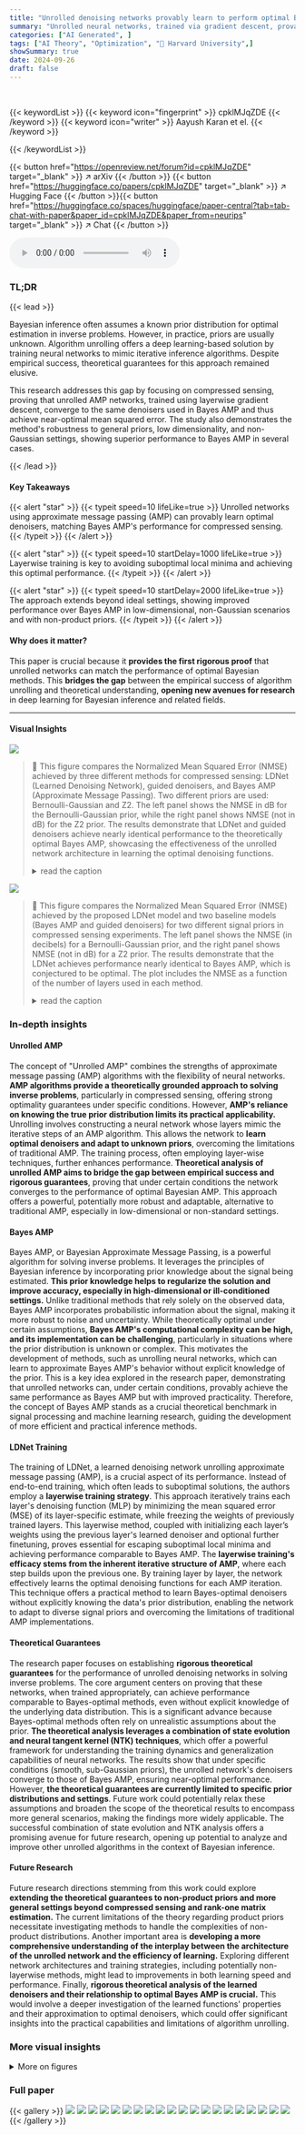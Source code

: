 ```yaml
---
title: "Unrolled denoising networks provably learn to perform optimal Bayesian inference"
summary: "Unrolled neural networks, trained via gradient descent, provably achieve optimal Bayesian inference for compressed sensing, surpassing prior-aware counterparts."
categories: ["AI Generated", ]
tags: ["AI Theory", "Optimization", "🏢 Harvard University",]
showSummary: true
date: 2024-09-26
draft: false
---
```


<br>

{{< keywordList >}}
{{< keyword icon="fingerprint" >}} cpklMJqZDE {{< /keyword >}}
{{< keyword icon="writer" >}} Aayush Karan et el. {{< /keyword >}}
 
{{< /keywordList >}}

{{< button href="https://openreview.net/forum?id=cpklMJqZDE" target="_blank" >}}
↗ arXiv
{{< /button >}}
{{< button href="https://huggingface.co/papers/cpklMJqZDE" target="_blank" >}}
↗ Hugging Face
{{< /button >}}{{< button href="https://huggingface.co/spaces/huggingface/paper-central?tab=tab-chat-with-paper&paper_id=cpklMJqZDE&paper_from=neurips" target="_blank" >}}
↗ Chat
{{< /button >}}




<audio controls>
    <source src="https://ai-paper-reviewer.com/cpklMJqZDE/podcast.wav" type="audio/wav">
    Your browser does not support the audio element.
</audio>


### TL;DR


{{< lead >}}

Bayesian inference often assumes a known prior distribution for optimal estimation in inverse problems. However, in practice, priors are usually unknown.  Algorithm unrolling offers a deep learning-based solution by training neural networks to mimic iterative inference algorithms. Despite empirical success, theoretical guarantees for this approach remained elusive.

This research addresses this gap by focusing on compressed sensing, proving that unrolled AMP networks, trained using layerwise gradient descent, converge to the same denoisers used in Bayes AMP and thus achieve near-optimal mean squared error.  The study also demonstrates the method's robustness to general priors, low dimensionality, and non-Gaussian settings, showing superior performance to Bayes AMP in several cases.

{{< /lead >}}


#### Key Takeaways

{{< alert "star" >}}
{{< typeit speed=10 lifeLike=true >}} Unrolled networks using approximate message passing (AMP) can provably learn optimal denoisers, matching Bayes AMP's performance for compressed sensing. {{< /typeit >}}
{{< /alert >}}

{{< alert "star" >}}
{{< typeit speed=10 startDelay=1000 lifeLike=true >}} Layerwise training is key to avoiding suboptimal local minima and achieving this optimal performance. {{< /typeit >}}
{{< /alert >}}

{{< alert "star" >}}
{{< typeit speed=10 startDelay=2000 lifeLike=true >}} The approach extends beyond ideal settings, showing improved performance over Bayes AMP in low-dimensional, non-Gaussian scenarios and with non-product priors. {{< /typeit >}}
{{< /alert >}}

#### Why does it matter?
This paper is crucial because it **provides the first rigorous proof** that unrolled networks can match the performance of optimal Bayesian methods.  This **bridges the gap** between the empirical success of algorithm unrolling and theoretical understanding, **opening new avenues for research** in deep learning for Bayesian inference and related fields.

------
#### Visual Insights



![](https://ai-paper-reviewer.com/cpklMJqZDE/figures_8_1.jpg)

> 🔼 This figure compares the Normalized Mean Squared Error (NMSE) achieved by three different methods for compressed sensing: LDNet (Learned Denoising Network), guided denoisers, and Bayes AMP (Approximate Message Passing).  Two different priors are used: Bernoulli-Gaussian and Z2.  The left panel shows the NMSE in dB for the Bernoulli-Gaussian prior, while the right panel shows NMSE (not in dB) for the Z2 prior.  The results demonstrate that LDNet and guided denoisers achieve nearly identical performance to the theoretically optimal Bayes AMP, showcasing the effectiveness of the unrolled network architecture in learning the optimal denoising functions.
> <details>
> <summary>read the caption</summary>
> Figure 1: LDNet for Compressed Sensing. On the left, we plot the NMSE (in dB) obtained by LDNet and Bayes AMP baselines on the Bernoulli-Gaussian prior. On the right, we plot NMSE (not in dB) achieved on the Z2 prior. LDNet (along with the guided denoisers) achieves virtually identical performance to the conjectured computationally optimal Bayes AMP.
> </details>





![](https://ai-paper-reviewer.com/cpklMJqZDE/tables_5_1.jpg)

> 🔼 This figure compares the Normalized Mean Squared Error (NMSE) achieved by the proposed LDNet model and two baseline models (Bayes AMP and guided denoisers) for two different signal priors in compressed sensing experiments.  The left panel shows the NMSE (in decibels) for a Bernoulli-Gaussian prior, and the right panel shows NMSE (not in dB) for a Z2 prior.  The results demonstrate that the LDNet achieves performance nearly identical to Bayes AMP, which is conjectured to be optimal.  The plot includes the NMSE as a function of the number of layers used in each method.
> <details>
> <summary>read the caption</summary>
> Figure 1: LDNet for Compressed Sensing. On the left, we plot the NMSE (in dB) obtained by LDNet and Bayes AMP baselines on the Bernoulli-Gaussian prior. On the right, we plot NMSE (not in dB) achieved on the Z2 prior. LDNet (along with the guided denoisers) achieves virtually identical performance to the conjectured computationally optimal Bayes AMP.
> </details>





### In-depth insights


#### Unrolled AMP
The concept of "Unrolled AMP" combines the strengths of approximate message passing (AMP) algorithms with the flexibility of neural networks.  **AMP algorithms provide a theoretically grounded approach to solving inverse problems**, particularly in compressed sensing, offering strong optimality guarantees under specific conditions.  However, **AMP's reliance on knowing the true prior distribution limits its practical applicability.**  Unrolling involves constructing a neural network whose layers mimic the iterative steps of an AMP algorithm. This allows the network to **learn optimal denoisers and adapt to unknown priors**, overcoming the limitations of traditional AMP.  The training process, often employing layer-wise techniques, further enhances performance.  **Theoretical analysis of unrolled AMP aims to bridge the gap between empirical success and rigorous guarantees**, proving that under certain conditions the network converges to the performance of optimal Bayesian AMP.   This approach offers a powerful, potentially more robust and adaptable, alternative to traditional AMP, especially in low-dimensional or non-standard settings.

#### Bayes AMP
Bayes AMP, or Bayesian Approximate Message Passing, is a powerful algorithm for solving inverse problems.  It leverages the principles of Bayesian inference by incorporating prior knowledge about the signal being estimated. **This prior knowledge helps to regularize the solution and improve accuracy, especially in high-dimensional or ill-conditioned settings.**  Unlike traditional methods that rely solely on the observed data, Bayes AMP incorporates probabilistic information about the signal, making it more robust to noise and uncertainty.  While theoretically optimal under certain assumptions, **Bayes AMP's computational complexity can be high, and its implementation can be challenging**, particularly in situations where the prior distribution is unknown or complex.  This motivates the development of methods, such as unrolling neural networks, which can learn to approximate Bayes AMP's behavior without explicit knowledge of the prior.  This is a key idea explored in the research paper, demonstrating that unrolled networks can, under certain conditions, provably achieve the same performance as Bayes AMP but with improved practicality. Therefore, the concept of Bayes AMP stands as a crucial theoretical benchmark in signal processing and machine learning research, guiding the development of more efficient and practical inference methods.

#### LDNet Training
The training of LDNet, a learned denoising network unrolling approximate message passing (AMP), is a crucial aspect of its performance.  Instead of end-to-end training, which often leads to suboptimal solutions, the authors employ a **layerwise training strategy**. This approach iteratively trains each layer's denoising function (MLP) by minimizing the mean squared error (MSE) of its layer-specific estimate, while freezing the weights of previously trained layers. This layerwise method, coupled with initializing each layer’s weights using the previous layer's learned denoiser and optional further finetuning, proves essential for escaping suboptimal local minima and achieving performance comparable to Bayes AMP. The **layerwise training's efficacy stems from the inherent iterative structure of AMP**, where each step builds upon the previous one. By training layer by layer, the network effectively learns the optimal denoising functions for each AMP iteration. This technique offers a practical method to learn Bayes-optimal denoisers without explicitly knowing the data's prior distribution, enabling the network to adapt to diverse signal priors and overcoming the limitations of traditional AMP implementations.

#### Theoretical Guarantees
The research paper focuses on establishing **rigorous theoretical guarantees** for the performance of unrolled denoising networks in solving inverse problems.  The core argument centers on proving that these networks, when trained appropriately, can achieve performance comparable to Bayes-optimal methods, even without explicit knowledge of the underlying data distribution.  This is a significant advance because Bayes-optimal methods often rely on unrealistic assumptions about the prior. **The theoretical analysis leverages a combination of state evolution and neural tangent kernel (NTK) techniques**, which offer a powerful framework for understanding the training dynamics and generalization capabilities of neural networks. The results show that under specific conditions (smooth, sub-Gaussian priors), the unrolled network's denoisers converge to those of Bayes AMP, ensuring near-optimal performance. However, **the theoretical guarantees are currently limited to specific prior distributions and settings**.  Future work could potentially relax these assumptions and broaden the scope of the theoretical results to encompass more general scenarios, making the findings more widely applicable.  The successful combination of state evolution and NTK analysis offers a promising avenue for future research, opening up potential to analyze and improve other unrolled algorithms in the context of Bayesian inference.

#### Future Research
Future research directions stemming from this work could explore **extending the theoretical guarantees to non-product priors and more general settings beyond compressed sensing and rank-one matrix estimation.**  The current limitations of the theory regarding product priors necessitate investigating methods to handle the complexities of non-product distributions.  Another important area is **developing a more comprehensive understanding of the interplay between the architecture of the unrolled network and the efficiency of learning.** Exploring different network architectures and training strategies, including potentially non-layerwise methods, might lead to improvements in both learning speed and performance.  Finally, **rigorous theoretical analysis of the learned denoisers and their relationship to optimal Bayes AMP is crucial.** This would involve a deeper investigation of the learned functions' properties and their approximation to optimal denoisers, which could offer significant insights into the practical capabilities and limitations of algorithm unrolling.


### More visual insights

<details>
<summary>More on figures
</summary>


![](https://ai-paper-reviewer.com/cpklMJqZDE/figures_8_2.jpg)

> 🔼 This figure compares the denoising functions learned by the LDNet model with the theoretically optimal denoisers for both Bernoulli-Gaussian and Z2 priors in a compressed sensing task.  It visualizes how well the learned denoisers approximate the optimal denoisers at different layers (iterations) of the unrolled network. The x-axis represents the input to the denoiser, and the y-axis represents the denoiser's output.  Different colors represent different layers of the network and the optimal denoiser.
> <details>
> <summary>read the caption</summary>
> Figure 2: Learned Denoisers for Compressed Sensing. We plot layerwise denoising functions learned by LDNet on the Bernoulli-Gaussian and Z2 priors relative to their optimal denoisers over a range of inputs in (−2, 2). The state evolution input τe to each denoiser is set to be its empirical estimate.
> </details>



![](https://ai-paper-reviewer.com/cpklMJqZDE/figures_22_1.jpg)

> 🔼 This figure compares the performance of LDNet and Bayes AMP on two different priors (Bernoulli-Gaussian and Z2) for compressed sensing.  The left panel shows NMSE in dB for the Bernoulli-Gaussian prior, while the right panel shows NMSE (not in dB) for the Z2 prior.  The results demonstrate that LDNet achieves nearly identical performance to Bayes AMP, which is considered computationally optimal.  The results also include a comparison with guided denoisers.
> <details>
> <summary>read the caption</summary>
> Figure 1: LDNet for Compressed Sensing. On the left, we plot the NMSE (in dB) obtained by LDNet and Bayes AMP baselines on the Bernoulli-Gaussian prior. On the right, we plot NMSE (not in dB) achieved on the Z2 prior. LDNet (along with the guided denoisers) achieves virtually identical performance to the conjectured computationally optimal Bayes AMP.
> </details>



![](https://ai-paper-reviewer.com/cpklMJqZDE/figures_22_2.jpg)

> 🔼 This figure compares the learned denoising functions from the LDNet model with the optimal denoising functions (from Bayes AMP) for different layers (0,3,6,14) and two different prior distributions (Bernoulli-Gaussian and Z2).  The x-axis represents the input to the denoiser, and the y-axis represents the output.  The plot shows that the LDNet successfully learns denoising functions that closely approximate the optimal functions, especially as the number of layers increases. The empirical estimate of the state evolution parameter, τe, is used for each denoiser.
> <details>
> <summary>read the caption</summary>
> Figure 2: Learned Denoisers for Compressed Sensing. We plot layerwise denoising functions learned by LDNet on the Bernoulli-Gaussian and Z2 priors relative to their optimal denoisers over a range of inputs in (−2, 2). The state evolution input τe to each denoiser is set to be its empirical estimate.
> </details>



![](https://ai-paper-reviewer.com/cpklMJqZDE/figures_23_1.jpg)

> 🔼 This figure shows the results of experiments where the dimension m of the measurement matrix A is varied while keeping the ratio of the dimension of the measurement matrix to the signal dimension constant. The NMSE (dB) is plotted as a function of the number of layers in the network.  The figure shows that the performance gap between the proposed learned B method and Bayes AMP increases as the dimension m decreases. This suggests that the improvement offered by learning the auxiliary parameter B becomes more pronounced in lower-dimensional settings.
> <details>
> <summary>read the caption</summary>
> Figure 5: Learned B with Decreasing Dimension. We hold δ = ½ fixed while scaling m from 200 down to 100. Plots show NMSE (dB) performance of unrolling denoisers and learning B vs. Bayes AMP for randomly drawn measurement matrices. There is an increasing gap in performance as m decreases.
> </details>



![](https://ai-paper-reviewer.com/cpklMJqZDE/figures_23_2.jpg)

> 🔼 This figure compares the performance of LDNet (with a learnable parameter B) against several baselines (Bayes AMP, ISTA, and CoSaMP) for compressed sensing with non-Gaussian measurement matrices.  The two subfigures show results for two different types of matrices: a truncated random orthogonal matrix and a truncated random Gram matrix.  The results indicate that LDNet achieves lower normalized mean squared error (NMSE) and converges faster than the other methods in both scenarios.
> <details>
> <summary>read the caption</summary>
> Figure 6: Non-Gaussian Measurements. On the left, we plot LDNet with learnable B compared to several baselines for a random truncated orthogonal measurement matrix, and on the right, for a random truncated Gram matrix. LDNet outperforms the other baselines in NMSE as well as convergence.
> </details>



![](https://ai-paper-reviewer.com/cpklMJqZDE/figures_24_1.jpg)

> 🔼 This figure shows the performance of the proposed method (LDNet with learnable matrix B) compared to Bayes AMP in low-dimensional settings.  Three different dimensions (m = 100, 150, 200) are shown, with the y-axis representing NMSE (dB) and x-axis representing the number of layers. As the dimension decreases, the performance gap between LDNet and Bayes AMP increases, indicating that LDNet with a learnable matrix B is advantageous in low-dimensional regimes where Bayes AMP's asymptotic optimality does not apply.
> <details>
> <summary>read the caption</summary>
> Figure 5: Learned B with Decreasing Dimension. We hold δ = ½ fixed while scaling m from 200 down to 100. Plots show NMSE (dB) performance of unrolling denoisers and learning B vs. Bayes AMP for randomly drawn measurement matrices. There is an increasing gap in performance as m decreases.
> </details>



![](https://ai-paper-reviewer.com/cpklMJqZDE/figures_25_1.jpg)

> 🔼 This figure compares the performance of the proposed LDNet and Bayes AMP on rank-one matrix estimation for two different non-product priors: Z2 and a mixture of Gaussians.  The plot shows the NMSE (normalized mean squared error) versus the number of layers in the network.  The results demonstrate that the LDNet significantly outperforms Bayes AMP in both cases, achieving lower NMSE with fewer layers.
> <details>
> <summary>read the caption</summary>
> Figure 7: Multi-Dimensional LDNet for Rank-One Matrix Estimation. On the left, we plot the NMSE obtained by LDNet and Bayes AMP on Z2, while the right plots are on the mixture of Gaussians. LDNet outperforms Bayes AMP by significant margins.
> </details>



![](https://ai-paper-reviewer.com/cpklMJqZDE/figures_25_2.jpg)

> 🔼 This figure shows the robustness of the learned denoisers to different sensing matrices. The NMSE (dB) is plotted against the number of layers for four different scenarios: the original sensing matrix used during training, and three other randomly generated Gaussian sensing matrices. The results demonstrate that the learned denoisers generalize well to new sensing matrices, indicating that the learning process is not highly dependent on the specific sensing matrix used during training.
> <details>
> <summary>read the caption</summary>
> Figure 8: Transfer Experiments. Above we plot the NMSE (in dB) over 15 iterations for different choices of measurement matrices coupled with our learned MLP denoisers, including the training-time sensing matrix. We see that the denoising functions are roughly transferable to several random Gaussian measurement settings, suggesting the learning process is not coupled to the fixed sensing matrix seen during training.
> </details>



</details>






### Full paper

{{< gallery >}}
<img src="https://ai-paper-reviewer.com/cpklMJqZDE/1.png" class="grid-w50 md:grid-w33 xl:grid-w25" />
<img src="https://ai-paper-reviewer.com/cpklMJqZDE/2.png" class="grid-w50 md:grid-w33 xl:grid-w25" />
<img src="https://ai-paper-reviewer.com/cpklMJqZDE/3.png" class="grid-w50 md:grid-w33 xl:grid-w25" />
<img src="https://ai-paper-reviewer.com/cpklMJqZDE/4.png" class="grid-w50 md:grid-w33 xl:grid-w25" />
<img src="https://ai-paper-reviewer.com/cpklMJqZDE/5.png" class="grid-w50 md:grid-w33 xl:grid-w25" />
<img src="https://ai-paper-reviewer.com/cpklMJqZDE/6.png" class="grid-w50 md:grid-w33 xl:grid-w25" />
<img src="https://ai-paper-reviewer.com/cpklMJqZDE/7.png" class="grid-w50 md:grid-w33 xl:grid-w25" />
<img src="https://ai-paper-reviewer.com/cpklMJqZDE/8.png" class="grid-w50 md:grid-w33 xl:grid-w25" />
<img src="https://ai-paper-reviewer.com/cpklMJqZDE/9.png" class="grid-w50 md:grid-w33 xl:grid-w25" />
<img src="https://ai-paper-reviewer.com/cpklMJqZDE/10.png" class="grid-w50 md:grid-w33 xl:grid-w25" />
<img src="https://ai-paper-reviewer.com/cpklMJqZDE/11.png" class="grid-w50 md:grid-w33 xl:grid-w25" />
<img src="https://ai-paper-reviewer.com/cpklMJqZDE/12.png" class="grid-w50 md:grid-w33 xl:grid-w25" />
<img src="https://ai-paper-reviewer.com/cpklMJqZDE/13.png" class="grid-w50 md:grid-w33 xl:grid-w25" />
<img src="https://ai-paper-reviewer.com/cpklMJqZDE/14.png" class="grid-w50 md:grid-w33 xl:grid-w25" />
<img src="https://ai-paper-reviewer.com/cpklMJqZDE/15.png" class="grid-w50 md:grid-w33 xl:grid-w25" />
<img src="https://ai-paper-reviewer.com/cpklMJqZDE/16.png" class="grid-w50 md:grid-w33 xl:grid-w25" />
<img src="https://ai-paper-reviewer.com/cpklMJqZDE/17.png" class="grid-w50 md:grid-w33 xl:grid-w25" />
<img src="https://ai-paper-reviewer.com/cpklMJqZDE/18.png" class="grid-w50 md:grid-w33 xl:grid-w25" />
<img src="https://ai-paper-reviewer.com/cpklMJqZDE/19.png" class="grid-w50 md:grid-w33 xl:grid-w25" />
<img src="https://ai-paper-reviewer.com/cpklMJqZDE/20.png" class="grid-w50 md:grid-w33 xl:grid-w25" />
{{< /gallery >}}